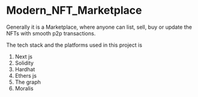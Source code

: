 # Modern_NFT_Marketplace
Generally it is a Marketplace, where anyone can list, sell, buy or update the NFTs with smooth p2p transactions.

The tech stack and the platforms used in this project is 
1. Next js
2. Solidity
3. Hardhat
4. Ethers js
5. The graph
6. Moralis 


